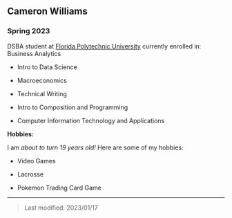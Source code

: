 ## Cameron Williams

### Spring 2023

DSBA student at [Florida Polytechnic University](https://www.floridapoly.edu) currently enrolled in: Business Analytics

- Intro to Data Science

- Macroeconomics

- Technical Writing

- Intro to Composition and Programming

- Computer Information Technology and Applications

**Hobbies:**

I am _about to turn 19 years old!_ Here are some of my hobbies: 

- Video Games

- Lacrosse

- Pokemon Trading Card Game

***

> Last modified: 2023/01/17
